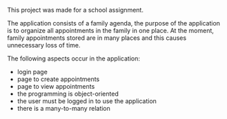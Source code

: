 This project was made for a school assignment.

The application consists of a family agenda, the purpose of the application is to organize all appointments in the family in one place. At the moment, family appointments stored are in many places and this causes unnecessary loss of time.

The following aspects occur in the application:
* login page
* page to create appointments
* page to view appointments
* the programming is object-oriented
* the user must be logged in to use the application
* there is a many-to-many relation
